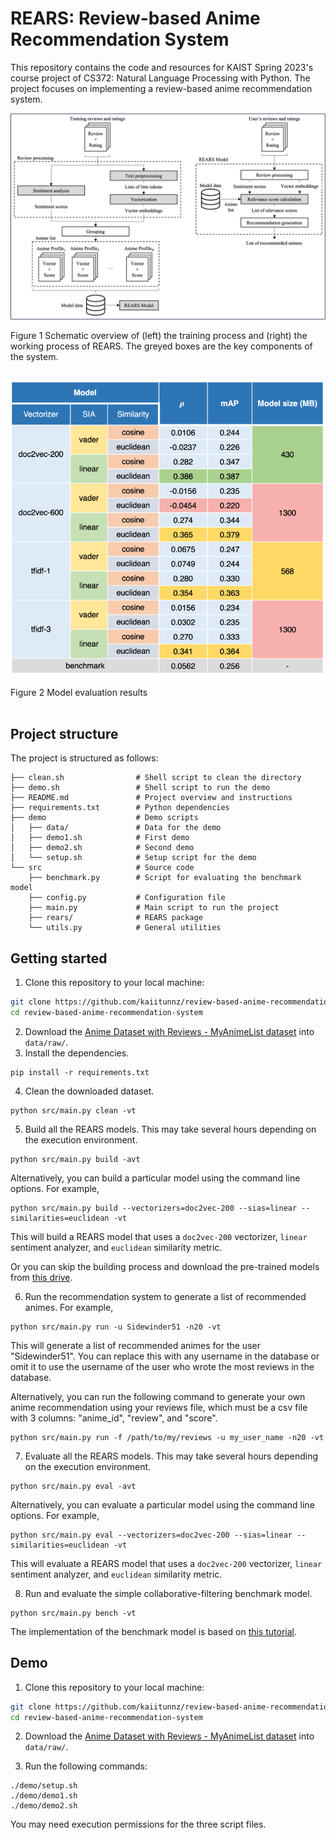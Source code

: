 # REARS: Review-based Anime Recommendation System

This repository contains the code and resources for KAIST Spring 2023's course project of CS372: Natural Language Processing with Python. The project focuses on implementing a review-based anime recommendation system.

![Schematic overview of the REARS system](images/diagram.png)

Figure 1 Schematic overview of (left) the training process and (right) the working process of REARS. The greyed boxes are the key components of the system. <br><br>

![Model evaluation results](images/results.png)

Figure 2 Model evaluation results <br><br>

## Project structure

The project is structured as follows:

```
├── clean.sh                # Shell script to clean the directory
├── demo.sh                 # Shell script to run the demo
├── README.md               # Project overview and instructions
├── requirements.txt        # Python dependencies
├── demo                    # Demo scripts
│   ├── data/               # Data for the demo
│   ├── demo1.sh            # First demo
│   ├── demo2.sh            # Second demo
│   └── setup.sh            # Setup script for the demo
└── src                     # Source code
    ├── benchmark.py        # Script for evaluating the benchmark model
    ├── config.py           # Configuration file
    ├── main.py             # Main script to run the project
    ├── rears/              # REARS package
    └── utils.py            # General utilities
```

## Getting started

1. Clone this repository to your local machine:

```bash
git clone https://github.com/kaiitunnz/review-based-anime-recommendation-system.git
cd review-based-anime-recommendation-system
```

2. Download the [Anime Dataset with Reviews - MyAnimeList dataset](https://www.kaggle.com/datasets/marlesson/myanimelist-dataset-animes-profiles-reviews) into `data/raw/`.
3. Install the dependencies.

```shell
pip install -r requirements.txt
```

4. Clean the downloaded dataset.

```shell
python src/main.py clean -vt
```

5. Build all the REARS models. This may take several hours depending on the execution environment.

```shell
python src/main.py build -avt
```

Alternatively, you can build a particular model using the command line options. For example,

```shell
python src/main.py build --vectorizers=doc2vec-200 --sias=linear --similarities=euclidean -vt
```

This will build a REARS model that uses a `doc2vec-200` vectorizer, `linear` sentiment analyzer, and `euclidean` similarity metric.

Or you can skip the building process and download the pre-trained models from [this drive](https://kaistackr-my.sharepoint.com/:u:/g/personal/noppanat_w_kaist_ac_kr/Ec8ZoPmrTstBl7E_ERe2s5oB3pktr2YTcjlLo-rHHKIn0g?e=FWavez).

6. Run the recommendation system to generate a list of recommended animes. For example,

```shell
python src/main.py run -u Sidewinder51 -n20 -vt
```

This will generate a list of recommended animes for the user "Sidewinder51". You can replace this with any username in the database or omit
it to use the username of the user who wrote the most reviews in the database.

Alternatively, you can run the following command to generate your own anime recommendation using your reviews file, which must be a csv file with 3 columns: "anime_id", "review", and "score".

```shell
python src/main.py run -f /path/to/my/reviews -u my_user_name -n20 -vt
```

7. Evaluate all the REARS models. This may take several hours depending on the execution environment.

```shell
python src/main.py eval -avt
```

Alternatively, you can evaluate a particular model using the command line options. For example,

```shell
python src/main.py eval --vectorizers=doc2vec-200 --sias=linear --similarities=euclidean -vt
```

This will evaluate a REARS model that uses a `doc2vec-200` vectorizer, `linear` sentiment analyzer, and `euclidean` similarity metric.

8. Run and evaluate the simple collaborative-filtering benchmark model.

```shell
python src/main.py bench -vt
```

The implementation of the benchmark model is based on [this tutorial](https://betterprogramming.pub/how-to-build-recommendation-models-with-myanimelist-and-sklearn-part-2-4802efba95cd).

## Demo

1. Clone this repository to your local machine:

```bash
git clone https://github.com/kaiitunnz/review-based-anime-recommendation-system.git
cd review-based-anime-recommendation-system
```

2. Download the [Anime Dataset with Reviews - MyAnimeList dataset](https://www.kaggle.com/datasets/marlesson/myanimelist-dataset-animes-profiles-reviews) into `data/raw/`.

3. Run the following commands:

```shell
./demo/setup.sh
./demo/demo1.sh
./demo/demo2.sh
```

You may need execution permissions for the three script files.
